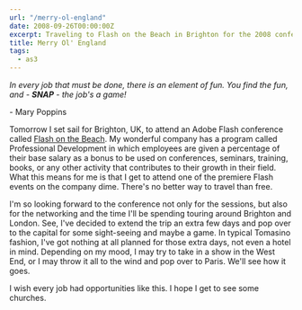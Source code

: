 ```yaml
---
url: "/merry-ol-england"
date: 2008-09-26T00:00:00Z
excerpt: Traveling to Flash on the Beach in Brighton for the 2008 conference.
title: Merry Ol' England
tags:
  - as3
---
```


_In every job that must be done, there is an element of fun. You find the fun,
and - **SNAP** - the job's a game!_

- Mary Poppins

Tomorrow I set sail for Brighton, UK, to attend an Adobe Flash
conference called [Flash on the Beach][]. My wonderful company has a
program called Professional Development in which employees are given a
percentage of their base salary as a bonus to be used on conferences,
seminars, training, books, or any other activity that contributes to
their growth in their field. What this means for me is that I get to
attend one of the premiere Flash events on the company dime. There's no
better way to travel than free.

I'm so looking forward to the conference not only for the sessions, but
also for the networking and the time I'll be spending touring around
Brighton and London. See, I've decided to extend the trip an extra few
days and pop over to the capital for some sight-seeing and maybe a game.
In typical Tomasino fashion, I've got nothing at all planned for those
extra days, not even a hotel in mind. Depending on my mood, I may try to
take in a show in the West End, or I may throw it all to the wind and
pop over to Paris. We'll see how it goes.

I wish every job had opportunities like this. I hope I get to see some
churches.

  [Flash on the Beach]: //www.flashonthebeach.com
